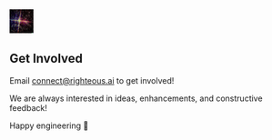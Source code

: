 <img src="https://github.com/righteouslabs/.github/blob/main/images/AI-latent-space.jpg" height=42 />

## Get Involved

Email connect@righteous.ai to get involved!

We are always interested in ideas, enhancements, and constructive feedback!

Happy engineering 🚀
